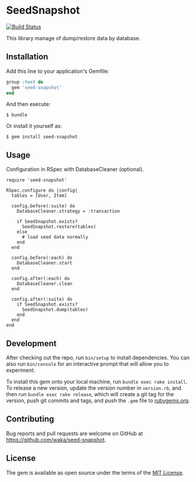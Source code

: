 # SeedSnapshot

[![Build Status](https://travis-ci.org/waka/seed-snapshot.png?branch=master)](https://travis-ci.org/waka/seed-snapshot)

This library manage of dump/restore data by database.

## Installation

Add this line to your application's Gemfile:

```ruby
group :test do
  gem 'seed-snapshot'
end
```

And then execute:

    $ bundle

Or install it yourself as:

    $ gem install seed-snapshot

## Usage

Configuration in RSpec with DatabaseCleaner (optional).

```
require 'seed-snapshot'

RSpec.configure do |config|
  tables = [User, Item]

  config.before(:suite) do
    DatabaseCleaner.strategy = :transaction

    if SeedSnapshot.exists?
      SeedSnapshot.restore(tables)
    else
      # load seed data normally
    end
  end

  config.before(:each) do
    DatabaseCleaner.start
  end

  config.after(:each) do
    DatabaseCleaner.clean
  end

  config.after(:suite) do
    if SeedSnapshot.exists?
      SeedSnapshot.dump(tables)
    end
  end
end
```

## Development

After checking out the repo, run `bin/setup` to install dependencies. You can also run `bin/console` for an interactive prompt that will allow you to experiment.

To install this gem onto your local machine, run `bundle exec rake install`. To release a new version, update the version number in `version.rb`, and then run `bundle exec rake release`, which will create a git tag for the version, push git commits and tags, and push the `.gem` file to [rubygems.org](https://rubygems.org).

## Contributing

Bug reports and pull requests are welcome on GitHub at https://github.com/waka/seed-snapshot.


## License

The gem is available as open source under the terms of the [MIT License](http://opensource.org/licenses/MIT).

